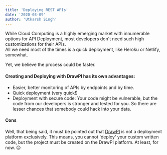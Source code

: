 ```yaml
---
title: 'Deploying REST APIs'
date: '2020-03-09'
author: 'Utkarsh Singh'
---
```


While Cloud Computing is a highly emerging market with innumerable options for API Deployment, most developers don't need such high customizations for their APIs.  
All we need most of the times is a quick deployment, like  Heroku or Netlify, somewhat.  

Yet, we believe the process could be faster.  

#### Creating and Deploying with DrawPI has its own advantages:

- Easier, better monitoring of APIs by endpoints and by time.
- Quick deployment (very quick!)
- Deployment with secure code: Your code might be vulnerable, but the code from our developers is stronger and tested for you. So there are lesser chances that somebody could hack into your data.

#### Cons
Well, that being said, it must be pointed out that [DrawPI](https://drawpi.com) is not a deployment platform exclusively.
This means, you cannot 'deploy' your custom written code, but the project must be created on the DrawPI platform.
At least, for now. :wink:
